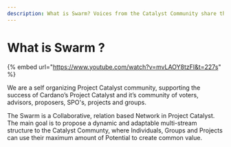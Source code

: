 ```yaml
---
description: What is Swarm? Voices from the Catalyst Community share their experiences
---
```


# What is Swarm ?

{% embed url="https://www.youtube.com/watch?v=mvLAOY8tzFI&t=227s" %}

We are a self organizing Project Catalyst community, supporting the success of Cardano’s Project Catalyst and it’s community of voters, advisors, proposers, SPO's, projects and groups. 

The Swarm is a Collaborative, relation based Network in Project Catalyst. The main goal is to propose a dynamic and adaptable multi-stream structure to the Catalyst Communty, where Individuals, Groups and Projects can use their maximum amount of Potential to create common value.

